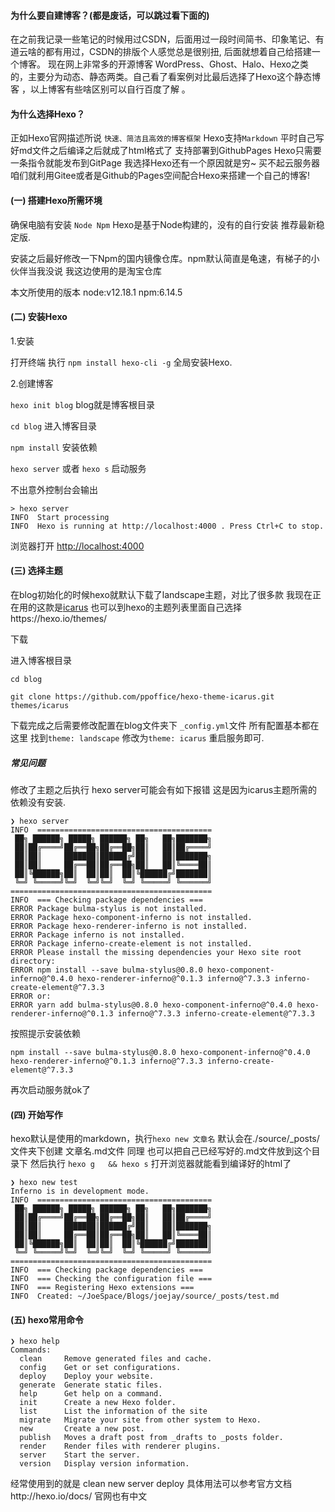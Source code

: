#### 为什么要自建博客？(都是废话，可以跳过看下面的)

在之前我记录一些笔记的时候用过CSDN，后面用过一段时间简书、印象笔记、有道云啥的都有用过，CSDN的排版个人感觉总是很别扭, 后面就想着自己给搭建一个博客。 现在网上非常多的开源博客 WordPress、Ghost、Halo、Hexo之类的，主要分为动态、静态两类。自己看了看案例对比最后选择了Hexo这个静态博客 ，以上博客有些啥区别可以自行百度了解 。 

#### 为什么选择Hexo？

正如Hexo官网描述所说 `快速、简洁且高效的博客框架`  Hexo支持`Markdown` 平时自己写好md文件之后编译之后就成了html格式了 支持部署到GithubPages Hexo只需要一条指令就能发布到GitPage 我选择Hexo还有一个原因就是穷~ 买不起云服务器 咱们就利用Gitee或者是Github的Pages空间配合Hexo来搭建一个自己的博客!

#### (一) 搭建Hexo所需环境

确保电脑有安装 `Node Npm` Hexo是基于Node构建的，没有的自行安装 推荐最新稳定版. 

安装之后最好修改一下Npm的国内镜像仓库。npm默认简直是龟速，有梯子的小伙伴当我没说 我这边使用的是淘宝仓库

本文所使用的版本 node:v12.18.1  npm:6.14.5  

#### (二) 安装Hexo

1.安装

打开终端 执行 `npm install hexo-cli -g` 全局安装Hexo.

2.创建博客 

`hexo init blog`    blog就是博客根目录 

`cd blog` 进入博客目录

`npm install` 安装依赖

`hexo server` 或者 `hexo s` 启动服务

不出意外控制台会输出

``` shell
> hexo server
INFO  Start processing
INFO  Hexo is running at http://localhost:4000 . Press Ctrl+C to stop.
```

浏览器打开 [http://localhost:4000](http://localhost:4000) 

#### (三) 选择主题

在blog初始化的时候hexo就默认下载了landscape主题，对比了很多款 我现在正在用的这款是[icarus](https://github.com/ppoffice/hexo-theme-icarus) 也可以到hexo的主题列表里面自己选择https://hexo.io/themes/ 

下载 

进入博客根目录

`cd blog`

`git clone https://github.com/ppoffice/hexo-theme-icarus.git themes/icarus`

下载完成之后需要修改配置在blog文件夹下 `_config.yml`文件 所有配置基本都在这里 找到`theme: landscape` 修改为`theme: icarus` 重启服务即可.



##### 常见问题

修改了主题之后执行 hexo server可能会有如下报错 这是因为icarus主题所需的依赖没有安装.

```shell
❯ hexo server
INFO  =======================================
 ██╗ ██████╗ █████╗ ██████╗ ██╗   ██╗███████╗
 ██║██╔════╝██╔══██╗██╔══██╗██║   ██║██╔════╝
 ██║██║     ███████║██████╔╝██║   ██║███████╗
 ██║██║     ██╔══██║██╔══██╗██║   ██║╚════██║
 ██║╚██████╗██║  ██║██║  ██║╚██████╔╝███████║
 ╚═╝ ╚═════╝╚═╝  ╚═╝╚═╝  ╚═╝ ╚═════╝ ╚══════╝
=============================================
INFO  === Checking package dependencies ===
ERROR Package bulma-stylus is not installed.
ERROR Package hexo-component-inferno is not installed.
ERROR Package hexo-renderer-inferno is not installed.
ERROR Package inferno is not installed.
ERROR Package inferno-create-element is not installed.
ERROR Please install the missing dependencies your Hexo site root directory:
ERROR npm install --save bulma-stylus@0.8.0 hexo-component-inferno@^0.4.0 hexo-renderer-inferno@^0.1.3 inferno@^7.3.3 inferno-create-element@^7.3.3
ERROR or:
ERROR yarn add bulma-stylus@0.8.0 hexo-component-inferno@^0.4.0 hexo-renderer-inferno@^0.1.3 inferno@^7.3.3 inferno-create-element@^7.3.3
```

按照提示安装依赖

```shell
npm install --save bulma-stylus@0.8.0 hexo-component-inferno@^0.4.0 hexo-renderer-inferno@^0.1.3 inferno@^7.3.3 inferno-create-element@^7.3.3
```

再次启动服务就ok了



#### (四) 开始写作

hexo默认是使用的markdown，执行`hexo new 文章名`  默认会在./source/_posts/ 文件夹下创建 文章名.md文件 同理 也可以把自己已经写好的.md文件放到这个目录下  然后执行 `hexo g   && hexo s`  打开浏览器就能看到编译好的html了

```
❯ hexo new test
Inferno is in development mode.
INFO  =======================================
 ██╗ ██████╗ █████╗ ██████╗ ██╗   ██╗███████╗
 ██║██╔════╝██╔══██╗██╔══██╗██║   ██║██╔════╝
 ██║██║     ███████║██████╔╝██║   ██║███████╗
 ██║██║     ██╔══██║██╔══██╗██║   ██║╚════██║
 ██║╚██████╗██║  ██║██║  ██║╚██████╔╝███████║
 ╚═╝ ╚═════╝╚═╝  ╚═╝╚═╝  ╚═╝ ╚═════╝ ╚══════╝
=============================================
INFO  === Checking package dependencies ===
INFO  === Checking the configuration file ===
INFO  === Registering Hexo extensions ===
INFO  Created: ~/JoeSpace/Blogs/joejay/source/_posts/test.md
```



#### (五) hexo常用命令

```shell
❯ hexo help
Commands:
  clean     Remove generated files and cache.
  config    Get or set configurations.
  deploy    Deploy your website.
  generate  Generate static files.
  help      Get help on a command.
  init      Create a new Hexo folder.
  list      List the information of the site
  migrate   Migrate your site from other system to Hexo.
  new       Create a new post.
  publish   Moves a draft post from _drafts to _posts folder.
  render    Render files with renderer plugins.
  server    Start the server.
  version   Display version information.
```

经常使用到的就是 clean new server deploy 具体用法可以参考官方文档http://hexo.io/docs/ 官网也有中文



